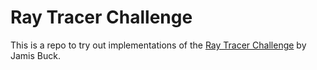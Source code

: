 # Ray Tracer Challenge

This is a repo to try out implementations of the [Ray Tracer Challenge](http://raytracerchallenge.com/) by Jamis Buck.
